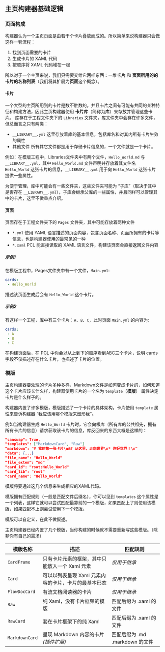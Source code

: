 ## 主页构建器基础逻辑
### 页面构成
构建器认为一个主页页面是由若干个卡片叠放而成的。所以简单来说构建器只会做这样一套流程：

1. 找到页面需要的卡片
2. 生成卡片的 XAML 代码
3. 按顺序将 XAML 代码堆在一起

所以对于一个主页来说，我们只需要交给它两样东西：一堆**卡片** 和 **页面所用的的卡片的名称列表**（我们将其扩展为**页面**这个概念）。

#### 卡片
一个大型的主页所用到的卡片是数不胜数的，并且卡片之间有可能有共同的某种特征和构建方法，因此主页构建器使用 **卡片库**（简称为**库**）来存放并管理这些卡片。
库存在于工程文件夹下的 `Libraries` 文件夹，库文件夹中会存在许多文件，但总而言之只有两类：

* `__LIBRARY__.yml` 这里存放着库的基本信息，包括库名和对其内所有卡片生效的属性
* 其他文件 所有其它文件都是用于存储卡片信息的，一个文件就是一个卡片。

例如：在模版工程中，Libraries文件夹中有两个文件，`Hello_World.md` 与 `__LIBRARY__.yml`，其中 `Hello_World.md` 文件声明并存放着其文件名 `Hello_World` 这张卡片的信息，`__LIBRARY__.yml` 用于向 `Hello_World` 这张卡片提供一些属性。

为便于管理，库中可能会有一些文件夹，这些文件夹可能为 “子库”（取决于其中是否存在 `__LIBRARY__.yml`），子库会继承父库的一些属性，并且同样可以管理其中的卡片，这里不做重点介绍。

#### 页面
页面存在于工程文件夹下的 `Pages` 文件夹，其中可能存放着两种文件

* `*.yml` 使用 YAML 语言描述的页面内容，包含页面名称、页面所拥有的卡片等信息，也是构建器使用的最常见的一种
* `*.xaml` PCL 能直接读取的 XAML 语言文件，构建该页面会直接返回文件内容

##### 示例1
在模版工程中，Pages文件夹中有一个文件，`Main.yml`:
```yml
cards:
 - Hello_World
```
描述该页面生成后会有 `Hello_World` 这个卡片。

##### 示例2
有这样一个工程，库中有三个卡片：`A`、`B`、`C`，此时页面 `Main.yml` 的内容为:
```yml
cards:
 - A
 - B
 - C
```
在构建页面后，在 PCL 中你会以从上到下的顺序看到ABC三个卡片，说明 cards 字段不仅描述存在什么卡片，也描述了卡片的位置。

### 模版
主页构建器要处理的卡片多种多样，Markdown文件是如何变成卡片的，如何知道这个卡片应该长什么样，构建器使用卡片的一个名为 `template`（**模版**） 属性决定卡片是什么样子的。

构建器内置了许多模版，模版描述了一个卡片的具体架构，卡片使用 `template` 属性来告诉构建器 “我应该用哪个模版来塑形我”。

例如当构建器生成 `Hello_World` 卡片时，它会向根库（所有库的公共祖先，拥有所有卡片的信息）请求获取该卡片的信息，库反回来的东西大概是这样的：

```JSON
"canswap": True,
"templates": ["MarkdownCard", "Raw"]
"markdown": "# 我的第一张卡片\n## 从这里，走向世界\n* 你好世界！\n"
"data": {...}
"file_name": "Hello_World"
"file_exten": "md"
"card_id": "root:Hello_World"
"card_lib": "root"
"card_name": "Hello_World"
```
模版将要通过这几个信息来生成相应的XAML代码。

模版拥有匹配规则（一般是匹配文件后缀名），你可以见到 `templates` 这个属性是一个列表，这样它就可以尝试匹配最靠前的一个模版，如果匹配上了则使用该模版，如果匹配不上则尝试使用下一个模版。

模版可以自定义，在此不做叙述。

主页构建器已经内置了几个模版，当你构建的时候就不需要重新写这些模版。（除非你有自己的需求）

|模版名称|描述|匹配规则|
|----|----|----|
|`CardFrame`|只有卡片元素的框架，其中只能放入一个 Xaml 元素|*仅用于继承*|
|`Card`|可以以列表呈现 Xaml 元素内容的卡片，卡片的最基本形态|*仅用于继承*|
|`FlowDocCard`|有流文档阅读器的卡片|*仅用于继承*|
|`Raw`|纯 Xaml，没有卡片框架的模版|匹配后缀为 .xaml 的文件|
|`RawCard`|套在卡片框架下的纯 Xaml|匹配后缀为 .xaml 的文件|
|`MarkdownCard`|呈现 Markdown 内容的卡片 *(插件扩展)*|匹配后缀为 .md .markdown 的文件